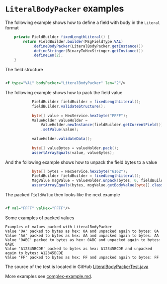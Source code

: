 # `LiteralBodyPacker` examples

The following example shows how to define a field with body in the `Literal` format
```Java
    private FieldBuilder fixedLengthLiteral() {
        return FieldBuilder.builder(MsgFieldType.VAL)
            .defineBodyPacker(LiteralBodyPacker.getInstance())
            .defineStringer(BinaryToHexStringer.getInstance())
            .defineLen(2);
    }
```

The field structure
```XML

<f type="VAL" bodyPacker="LiteralBodyPacker" len="2"/>
```

The following example shows how to pack the field value
```Java
            FieldBuilder fieldBuilder = fixedLengthLiteral();
            fieldBuilder.validateStructure();
    
            byte[] value = HexService.hex2byte("FFFF");
            ValueHolder valueHolder =
                ValueHolder.newInstance(fieldBuilder.getCurrentField())
                .setValue(value);
            
            valueHolder.validateData();
    
            byte[] valueBytes = valueHolder.pack();
            assertArrayEquals(value, valueBytes);
```

And the following example shows how to unpack the field bytes to a value
```Java
            byte[] bytes = HexService.hex2byte("6162");
            FieldBuilder fieldBuilder = fixedLengthLiteral();
            MsgValue msgValue = ValueHolder.unpack(bytes, 0, fieldBuilder.getCurrentField());
            assertArrayEquals(bytes, msgValue.getBodyValue(byte[].class));
```

The packed `FieldValue` then looks like the next example
```XML

<f val="FFFF" valHex="FFFF"/>
```

Some examples of packed values
```
Examples of values packed with LiteralBodyPacker
Value '0A' packed to bytes as hex: 0A and unpacked again to bytes: 0A
Value 'AA' packed to bytes as hex: AA and unpacked again to bytes: AA
Value '0ABC' packed to bytes as hex: 0ABC and unpacked again to bytes: 0ABC
Value 'A12345BCDE' packed to bytes as hex: A12345BCDE and unpacked again to bytes: A12345BCDE
Value 'FF' packed to bytes as hex: FF and unpacked again to bytes: FF
```

The source of the test is located in GitHub [LiteralBodyPackerTest.java](https://github.com/credibledoc/credible-doc/blob/master/iso-8583-packer/src/test/java/com/credibledoc/iso8583packer/literal/LiteralBodyPackerTest.java)

More examples see [complex-example.md](../complex-example.md).